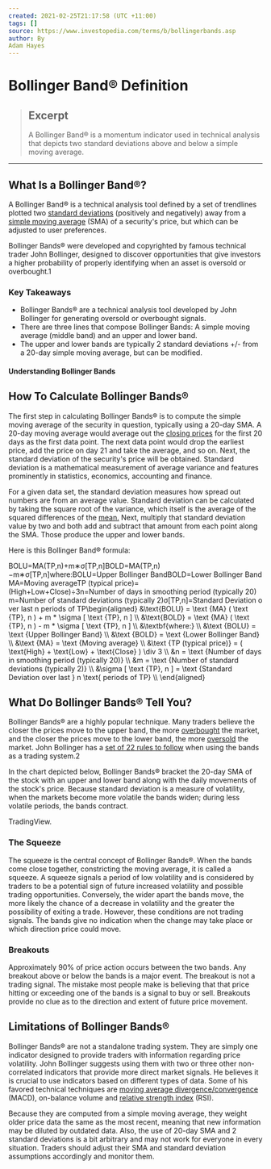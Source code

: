 ```yaml
---
created: 2021-02-25T21:17:58 (UTC +11:00)
tags: []
source: https://www.investopedia.com/terms/b/bollingerbands.asp
author: By
Adam Hayes
---
```


# Bollinger Band® Definition

> ## Excerpt
> A Bollinger Band® is a momentum indicator used in technical analysis that depicts two standard deviations above and below a simple moving average.

---
## What Is a Bollinger Band®?

A Bollinger Band® is a technical analysis tool defined by a set of trendlines plotted two [standard deviations](https://www.investopedia.com/terms/s/standarddeviation.asp) (positively and negatively) away from a [simple moving average](https://www.investopedia.com/terms/s/sma.asp) (SMA) of a security's price, but which can be adjusted to user preferences.

Bollinger Bands® were developed and copyrighted by famous technical trader John Bollinger, designed to discover opportunities that give investors a higher probability of properly identifying when an asset is oversold or overbought.1

### Key Takeaways

-   Bollinger Bands® are a technical analysis tool developed by John Bollinger for generating oversold or overbought signals.
-   There are three lines that compose Bollinger Bands: A simple moving average (middle band) and an upper and lower band.
-   The upper and lower bands are typically 2 standard deviations +/- from a 20-day simple moving average, but can be modified.

#### Understanding Bollinger Bands

## How To Calculate Bollinger Bands®

The first step in calculating Bollinger Bands® is to compute the simple moving average of the security in question, typically using a 20-day SMA. A 20-day moving average would average out the [closing prices](https://www.investopedia.com/terms/c/closingprice.asp) for the first 20 days as the first data point. The next data point would drop the earliest price, add the price on day 21 and take the average, and so on. Next, the standard deviation of the security's price will be obtained. Standard deviation is a mathematical measurement of average variance and features prominently in statistics, economics, accounting and finance.

For a given data set, the standard deviation measures how spread out numbers are from an average value. Standard deviation can be calculated by taking the square root of the variance, which itself is the average of the squared differences of the [mean.](https://www.investopedia.com/terms/m/mean.asp) Next, multiply that standard deviation value by two and both add and subtract that amount from each point along the SMA. Those produce the upper and lower bands.

Here is this Bollinger Band® formula:

BOLU\=MA(TP,n)+m∗σ\[TP,n\]BOLD\=MA(TP,n)−m∗σ\[TP,n\]where:BOLU\=Upper Bollinger BandBOLD\=Lower Bollinger BandMA\=Moving averageTP (typical price)\=(High+Low+Close)÷3n\=Number of days in smoothing period (typically 20)m\=Number of standard deviations (typically 2)σ\[TP,n\]\=Standard Deviation over last n periods of TP\\begin{aligned} &\\text{BOLU} = \\text {MA} ( \\text {TP}, n ) + m \* \\sigma \[ \\text {TP}, n \] \\\\ &\\text{BOLD} = \\text {MA} ( \\text {TP}, n ) - m \* \\sigma \[ \\text {TP}, n \] \\\\ &\\textbf{where:} \\\\ &\\text {BOLU} = \\text {Upper Bollinger Band} \\\\ &\\text {BOLD} = \\text {Lower Bollinger Band} \\\\ &\\text {MA} = \\text {Moving average} \\\\ &\\text {TP (typical price)} = ( \\text{High} + \\text{Low} + \\text{Close} ) \\div 3 \\\\ &n = \\text {Number of days in smoothing period (typically 20)} \\\\ &m = \\text {Number of standard deviations (typically 2)} \\\\ &\\sigma \[ \\text {TP}, n \] = \\text {Standard Deviation over last } n \\text{ periods of TP} \\\\ \\end{aligned}

## What Do Bollinger Bands® Tell You?

Bollinger Bands® are a highly popular technique. Many traders believe the closer the prices move to the upper band, the more [overbought](https://www.investopedia.com/terms/o/overbought.asp) the market, and the closer the prices move to the lower band, the more [oversold](https://www.investopedia.com/terms/o/oversold.asp) the market. John Bollinger has a [set of 22 rules to follow](https://www.investopedia.com/articles/technical/102201.asp) when using the bands as a trading system.2

In the chart depicted below, Bollinger Bands® bracket the 20-day SMA of the stock with an upper and lower band along with the daily movements of the stock's price. Because standard deviation is a measure of volatility, when the markets become more volatile the bands widen; during less volatile periods, the bands contract.

TradingView.

### The Squeeze

The squeeze is the central concept of Bollinger Bands®. When the bands come close together, constricting the moving average, it is called a squeeze. A squeeze signals a period of low volatility and is considered by traders to be a potential sign of future increased volatility and possible trading opportunities. Conversely, the wider apart the bands move, the more likely the chance of a decrease in volatility and the greater the possibility of exiting a trade. However, these conditions are not trading signals. The bands give no indication when the change may take place or which direction price could move.

### Breakouts

Approximately 90% of price action occurs between the two bands. Any breakout above or below the bands is a major event. The breakout is not a trading signal. The mistake most people make is believing that that price hitting or exceeding one of the bands is a signal to buy or sell. Breakouts provide no clue as to the direction and extent of future price movement.

## Limitations of Bollinger Bands®

Bollinger Bands® are not a standalone trading system. They are simply one indicator designed to provide traders with information regarding price volatility. John Bollinger suggests using them with two or three other non-correlated indicators that provide more direct market signals. He believes it is crucial to use indicators based on different types of data. Some of his favored technical techniques are [moving average divergence/convergence](https://www.investopedia.com/terms/m/macd.asp) (MACD), on-balance volume and [relative strength index](https://www.investopedia.com/terms/r/rsi.asp) (RSI).

Because they are computed from a simple moving average, they weight older price data the same as the most recent, meaning that new information may be diluted by outdated data. Also, the use of 20-day SMA and 2 standard deviations is a bit arbitrary and may not work for everyone in every situation. Traders should adjust their SMA and standard deviation assumptions accordingly and monitor them.
